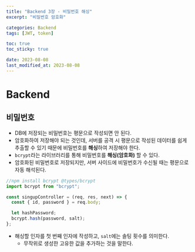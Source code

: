 ```yaml
---
title: "Backend 3장 - 비밀번호 해싱"
excerpt: "비밀번호 암호화"

categories: Backend
tags: [JWT, token]

toc: true
toc_sticky: true

date: 2023-08-08
last_modified_at: 2023-08-08
---
```


# Backend

## 비밀번호

- DB에 저장되는 비밀번호는 평문으로 작성되면 안 된다.
- 암호화하여 저장해야 되는 것인데, 서버를 공격 시 평문으로 작성된 데이터를 쉽게 추출할 수 있기 때문에 비밀번호를 **해싱**하여 저장해야 한다.
- `bcrypt`라는 라이브러리를 통해 비밀번호를 **해싱(암호화)** 할 수 있다.
- 암호화된 비밀번호로 저장되지만, 서버 사이드에 비밀번호가 수신될 때는 평문으로 자동 해석된다.

```js
//npm install bcrypt @types/bcrypt
import bcrypt from "bcrypt";

const singupController = (req, res, next) => {
  const { id, password } = req.body;

  let hashPassword;
  bcrypt.hash(password, salt);
};
```

- 해싱할 인자를 첫 번째 인자에 작성하고, `salt`에는 솔팅 횟수를 의미한다.
  - 무작위로 생성한 고유한 값을 추가하는 것을 말한다.
